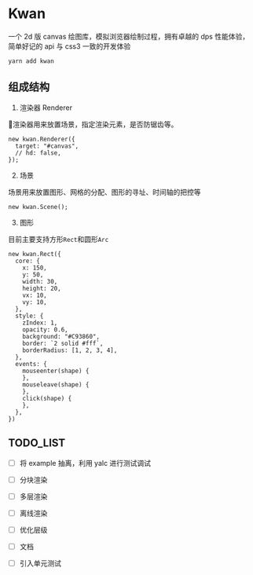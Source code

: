 # Kwan

一个 2d 版 canvas 绘图库，模拟浏览器绘制过程，拥有卓越的 dps 性能体验，简单好记的 api 与 css3 一致的开发体验

`yarn add kwan`

## 组成结构

1. 渲染器 Renderer

渲染器用来放置场景，指定渲染元素，是否防锯齿等。

```
new kwan.Renderer({
  target: "#canvas",
  // hd: false,
});
```

2. 场景

场景用来放置图形、网格的分配、图形的寻址、时间轴的把控等

```
new kwan.Scene();
```

3. 图形

目前主要支持方形`Rect`和圆形`Arc`

```
new kwan.Rect({
  core: {
    x: 150,
    y: 50,
    width: 30,
    height: 20,
    vx: 10,
    vy: 10,
  },
  style: {
    zIndex: 1,
    opacity: 0.6,
    background: "#C93860",
    border: `2 solid #fff`,
    borderRadius: [1, 2, 3, 4],
  },
  events: {
    mouseenter(shape) {
    },
    mouseleave(shape) {
    },
    click(shape) {
    },
  },
})
```

## TODO_LIST

- [ ] 将 example 抽离，利用 yalc 进行测试调试
- [ ] 分块渲染
- [ ] 多层渲染
- [ ] 离线渲染
- [ ] 优化层级
- [ ] 文档
- [ ] 引入单元测试

